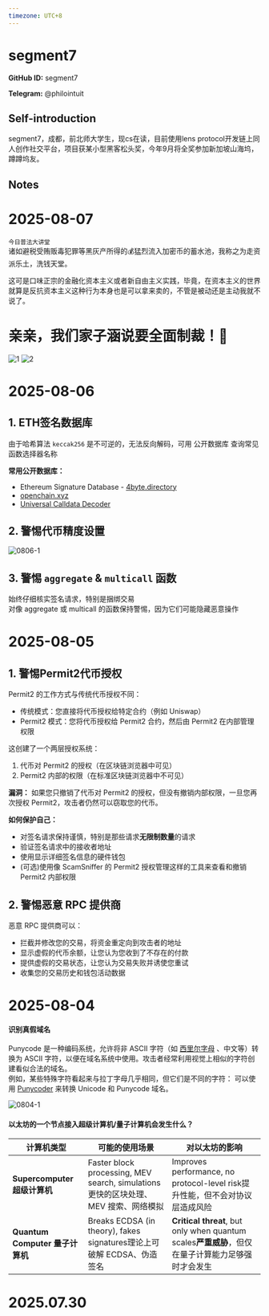 ```yaml
---
timezone: UTC+8
---
```


# segment7

**GitHub ID:** segment7

**Telegram:** @philointuit

## Self-introduction

segment7，成都，前北师大学生，现cs在读，目前使用lens protocol开发链上同人创作社交平台，项目获某小型黑客松头奖，今年9月将全奖参加新加坡山海坞，蹲蹲坞友。

## Notes

<!-- Content_START -->
# 2025-08-07

`今日普法大讲堂`  
诸如避税受贿贩毒犯罪等黑灰产所得的💰猛烈流入加密币的蓄水池，我称之为走资派乐土，洗钱天堂。

这可是口味正宗的金融化资本主义或者新自由主义实践，毕竟，在资本主义的世界就算是反抗资本主义这种行为本身也是可以拿来卖的，不管是被动还是主动我就不说了。
# 亲亲，我们家子涵说要全面制裁！🥰
![1](https://github.com/segment7/Web3-Internship-Program/blob/a00dc941bccb188f40776fd9c368dc26aa885c21/segment7/0807-1.jpg)
![2](https://github.com/segment7/Web3-Internship-Program/blob/a00dc941bccb188f40776fd9c368dc26aa885c21/segment7/0807-2.jpg)

# 2025-08-06

## 1. ETH签名数据库
由于哈希算法 `keccak256` 是不可逆的，无法反向解码，可用 公开数据库 查询常见函数选择器名称

**常用公开数据库：**  
- Ethereum Signature Database - [4byte.directory](https://www.4byte.directory/)  
- [openchain.xyz](https://openchain.xyz/)
- [Universal Calldata Decoder](https://calldata.swiss-knife.xyz/decoder)
## 2. 警惕代币精度设置
![0806-1](https://github.com/segment7/Web3-Internship-Program/blob/82e8e7413a8fb63944eb4dc19caaf6f0cafa3584/segment7/0806-1.png)

## 3. 警惕 `aggregate` & `multicall` 函数
始终仔细核实签名请求，特别是捆绑交易  
对像 aggregate 或 multicall 的函数保持警惕，因为它们可能隐藏恶意操作

# 2025-08-05

## 1. 警惕Permit2代币授权
Permit2 的工作方式与传统代币授权不同：

- 传统模式：您直接将代币授权给特定合约（例如 Uniswap）
- Permit2 模式：您将代币授权给 Permit2 合约，然后由 Permit2 在内部管理权限

这创建了一个两层授权系统：

1. 代币对 Permit2 的授权（在区块链浏览器中可见）
2. Permit2 内部的权限（在标准区块链浏览器中不可见）

**漏洞：** 如果您只撤销了代币对 Permit2 的授权，但没有撤销内部权限，一旦您再次授权 Permit2，攻击者仍然可以窃取您的代币。

**如何保护自己：**
- 对签名请求保持谨慎，特别是那些请求**无限制数量**的请求
- 验证签名请求中的接收者地址
- 使用显示详细签名信息的硬件钱包
- (可选)使用像 ScamSniffer 的 Permit2 授权管理这样的工具来查看和撤销 Permit2 内部权限

## 2. 警惕恶意 RPC 提供商
恶意 RPC 提供商可以：

- 拦截并修改您的交易，将资金重定向到攻击者的地址
- 显示虚假的代币余额，让您认为您收到了不存在的付款
- 提供虚假的交易状态，让您认为交易失败并诱使您重试
- 收集您的交易历史和钱包活动数据

# 2025-08-04

#### 识别真假域名
Punycode 是一种编码系统，允许将非 ASCII 字符（如 [西里尔字母](https://en.wikipedia.org/wiki/Cyrillic_script) 、中文等）转换为 ASCII 字符，以便在域名系统中使用。攻击者经常利用视觉上相似的字符创建看似合法的域名。     
例如，某些特殊字符看起来与拉丁字母几乎相同，但它们是不同的字符： 可以使用 [Punycoder](https://www.punycoder.com/) 来转换 Unicode 和 Punycode 域名。

![0804-1](https://github.com/segment7/Web3-Internship-Program/blob/8bc93cf51b30d0c6371be197ba637ba484010f5c/segment7/0804-1.png)

#### 以太坊的一个节点接入超级计算机/量子计算机会发生什么？

| 计算机类型        | 可能的使用场景                               | 对以太坊的影响                                |
| -------------------- | ------------------------------------------------ | ------------------------------------------------- |
| **Supercomputer**   **超级计算机**   | Faster block processing, MEV search, simulations更快的区块处理、MEV 搜索、网络模拟 | Improves performance, no protocol-level risk提升性能，但不会对协议层造成风险      |
| **Quantum Computer**    **量子计算机** | Breaks ECDSA (in theory), fakes signatures理论上可破解 ECDSA、伪造签名       | **Critical threat**, but only when quantum scales**严重威胁**，但仅在量子计算能力足够强时才会发生 |


# 2025.07.30


<!-- Content_END -->
